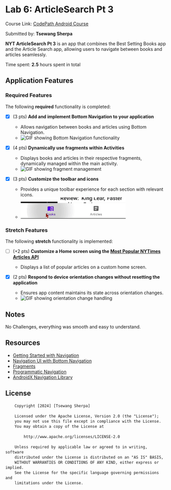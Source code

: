 # Lab 6: ArticleSearch Pt 3

Course Link: [CodePath Android Course](https://courses.codepath.org/courses/and102/unit/6)

Submitted by: **Tsewang Sherpa** <!-- Replace 'Your Name Here' with your actual name -->

**NYT ArticleSearch Pt 3** is an app that combines the Best Setting Books app and the Article Search app, allowing users to navigate between books and articles seamlessly.

Time spent: **2.5** hours spent in total <!-- Replace 'X' with the number of hours you spent on this project -->

## Application Features

### Required Features

The following **required** functionality is completed:

- [X] (3 pts) **Add and implement Bottom Navigation to your application**
    - Allows navigation between books and articles using Bottom Navigation.
    - ![GIF showing Bottom Navigation functionality](./First.gif) <!-- Replace this link with your actual image/GIF link -->

- [X] (4 pts) **Dynamically use fragments within Activities**
    - Displays books and articles in their respective fragments, dynamically managed within the main activity.
    - ![GIF showing fragment management](./First.gif) <!-- Replace this link with your actual image/GIF link -->

- [X] (3 pts) **Customize the toolbar and icons**
    - Provides a unique toolbar experience for each section with relevant icons.
    - ![GIF showing toolbar customization](./GIF3.gif) <!-- Replace this link with your actual image/GIF link -->

### Stretch Features

The following **stretch** functionality is implemented:

- [ ] (+2 pts) **Customize a Home screen using the [Most Popular NYTimes Articles API](https://developer.nytimes.com/docs/most-popular-product/1/overview)**
    - Displays a list of popular articles on a custom home screen.
   
- [X] (2 pts) **Respond to device orientation changes without resetting the application**
    - Ensures app content maintains its state across orientation changes.
    - ![GIF showing orientation change handling](./Orientation.gif) <!-- Replace this link with your actual image/GIF link -->

## Notes

No Challenges, everything was smooth and easy to understand. <!-- Replace this with your specific challenges and experiences -->

## Resources

- [Getting Started with Navigation](https://developer.android.com/guide/navigation/navigation-getting-started)
- [Navigation UI with Bottom Navigation](https://developer.android.com/guide/navigation/navigation-ui)
- [Fragments](https://developer.android.com/guide/fragments)
- [Programmatic Navigation](https://developer.android.com/guide/navigation/navigation-programmatic)
- [AndroidX Navigation Library](https://developer.android.com/jetpack/androidx/releases/navigation)

## License

```plaintext
    Copyright [2024] [Tsewang Sherpa]

    Licensed under the Apache License, Version 2.0 (the "License");
    you may not use this file except in compliance with the License.
    You may obtain a copy of the License at

        http://www.apache.org/licenses/LICENSE-2.0

    Unless required by applicable law or agreed to in writing, software
    distributed under the License is distributed on an "AS IS" BASIS,
    WITHOUT WARRANTIES OR CONDITIONS OF ANY KIND, either express or implied.
    See the License for the specific language governing permissions and
    limitations under the License.